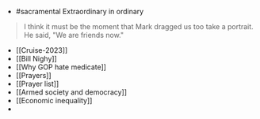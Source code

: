- #sacramental Extraordinary in ordinary
> I think it must be the moment that Mark dragged us too take a portrait. He said, "We are friends now."
- [[Cruise-2023]]
- [[Bill Nighy]]
- [[Why GOP hate medicate]]
- [[Prayers]]
- [[Prayer list]]
- [[Armed society and democracy]]
- [[Economic inequality]]
- 
